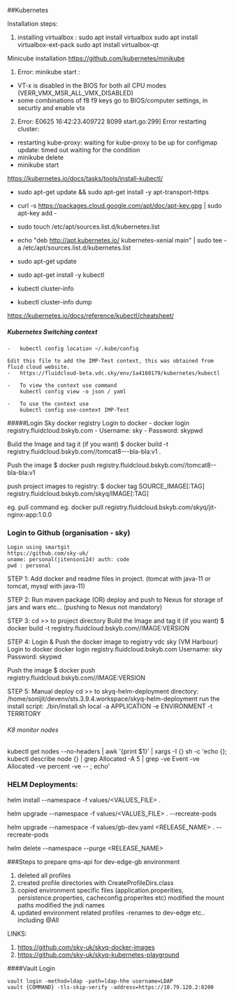 ##Kubernetes

Installation steps:
1. installing virtualbox : 
	sudo apt install virtualbox
	sudo apt install virtualbox-ext-pack
	sudo apt install virtualbox-qt


Minicube installation
    https://github.com/kubernetes/minikube

1. Error: minikube start : 
 - VT-x is disabled in the BIOS for both all CPU modes (VERR_VMX_MSR_ALL_VMX_DISABLED) 
 - some combinations of f8 f9 keys go to BIOS/computer settings, in securtiy and enable vtx

2. Error: E0625 16:42:23.409722    8099 start.go:299] Error restarting cluster:  
 - restarting kube-proxy: waiting for kube-proxy to be up for configmap update: timed out waiting for the condition
 - minikube delete 
 - minikube start


https://kubernetes.io/docs/tasks/tools/install-kubectl/

-	sudo apt-get update && sudo apt-get install -y apt-transport-https
-	curl -s https://packages.cloud.google.com/apt/doc/apt-key.gpg | sudo apt-key add -
-	sudo touch /etc/apt/sources.list.d/kubernetes.list 
-	echo "deb http://apt.kubernetes.io/ kubernetes-xenial main" | sudo tee -a /etc/apt/sources.list.d/kubernetes.list
-	sudo apt-get update
-	sudo apt-get install -y kubectl

-	kubectl cluster-info
-	kubectl cluster-info dump

https://kubernetes.io/docs/reference/kubectl/cheatsheet/



##### Kubernetes Switching context
	-	kubectl config location ~/.kube/config

	Edit this file to add the IMP-Test context, this was obtained from fluid cloud website.
 	-	https://fluidcloud-beta.vdc.sky/env/1a4160179/kubernetes/kubectl

 	-	To view the context use command 
    	kubectl config view -o json / yaml

 	-	To use the context use 
    	kubectl config use-context IMP-Test

#####Login Sky docker registry
Login to docker
    - docker login registry.fluidcloud.bskyb.com
    - Username: sky
    - Password: skypwd

Build the Image and tag it (if you want)
    $ docker build -t registry.fluidcloud.bskyb.com/<skyq>/tomcat8---bla-bla:v1 .

Push the image
    $ docker push registry.fluidcloud.bskyb.com/<skyq>/tomcat8--bla-bla:v1

push project images to registry:
    $ docker tag SOURCE_IMAGE[:TAG] registry.fluidcloud.bskyb.com/skyq/IMAGE[:TAG]

eg. pull command eg.
        docker pull registry.fluidcloud.bskyb.com/skyq/jit-nginx-app:1.0.0


### Login to Github (organisation - sky)
```
Login using smartgit
https://github.com/sky-uk/
uname: personal(jitensoni24) auth: code
pwd : personal
```

STEP 1:
Add docker and readme files in project. (tomcat with java-11 or tomcat, mysql with java-11)

STEP 2:
Run maven package (OR) deploy and push to Nexus for storage of jars and wars etc... (pushing to Nexus not mandatory)

STEP 3:
cd >> to project directory
Build the Image and tag it (if you want)
    $ docker build -t registry.fluidcloud.bskyb.com/<skyq>/IMAGE:VERSION<tag>


STEP 4: Login & Push the docker image to registry vdc sky (VM Harbour)
Login to docker
    docker login registry.fluidcloud.bskyb.com
    Username: sky
    Password: skypwd

Push the image
    $ docker push registry.fluidcloud.bskyb.com/<skyq>/IMAGE:VERSION

STEP 5:
    Manual deploy
    cd >> to skyq-helm-deployment directory:
        /home/sonijit/devenv/sts.3.9.4.workspace/skyq-helm-deployment
    run the install script:
        ./bin/install.sh local -a APPLICATION -e ENVIRONMENT -t TERRITORY



###### K8 monitor nodes
kubectl get nodes --no-headers | awk '{print $1}' | xargs -I {} sh -c 'echo {}; kubectl describe node {} | grep Allocated -A 5 | grep -ve Event -ve Allocated -ve percent -ve -- ; echo'



### HELM Deployments:

helm install --namespace <NAMESPACE> -f values/<VALUES_FILE> .

helm upgrade --namespace <NAMESPACE> -f values/<VALUES_FILE> . --recreate-pods

helm upgrade --namespace <NAMESPACE> -f values/gb-dev.yaml <RELEASE_NAME> . --recreate-pods

helm delete --namespace <NAMESPACE> --purge <RELEASE_NAME>


###Steps to prepare qms-api for dev-edge-gb environment
1. deleted all profiles
2. created profile directories with CreateProfileDirs.class
3. copied environment specific files (application.properities, persistence.properties, cacheconfig.properites etc)
    modified the mount paths
    modified the jndi names
4. updated environment related profiles -renames to dev-edge etc.. including @All



LINKS:

1. https://github.com/sky-uk/skyq-docker-images
2. https://github.com/sky-uk/skyq-kubernetes-playground

 

####Vault Login
```
vault login -method=ldap -path=ldap-hhe username=LDAP
vault {COMMAND} -tls-skip-verify -address=https://10.79.120.2:8200
```


 